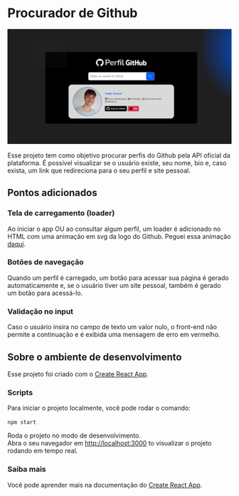 # Procurador de Github

![Print da tela do projeto](./docs/screenshot.png)

Esse projeto tem como objetivo procurar perfis do Github pela API oficial da plataforma. É possível visualizar se o usuário existe, seu nome, bio e, caso exista, um link que redireciona para o seu perfil e site pessoal.

## Pontos adicionados

### Tela de carregamento (loader)

Ao iniciar o app OU ao consultar algum perfil, um loader é adicionado no HTML com uma animação em svg da logo do Github. Peguei essa animação [daqui](https://codepen.io/jasonlong/pen/BroQEY).

### Botões de navegação

Quando um perfil é carregado, um botão para acessar sua página é gerado automaticamente e, se o usuário tiver um site pessoal, também é gerado um botão para acessá-lo.

### Validação no input 

Caso o usuário insira no campo de texto um valor nulo, o front-end não permite a continuação e é exibida uma mensagem de erro em vermelho.


## Sobre o ambiente de desenvolvimento

Esse projeto foi criado com o [Create React App](https://github.com/facebook/create-react-app).

### Scripts

Para iniciar o projeto localmente, você pode rodar o comando:

`npm start`

Roda o projeto no modo de desenvolvimento.\
Abra o seu navegador em [http://localhost:3000](http://localhost:3000) to visualizar o projeto rodando em tempo real.

### Saiba mais

Você pode aprender mais na documentação do [Create React App](https://facebook.github.io/create-react-app/docs/getting-started).

